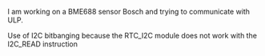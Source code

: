 
I am working on a BME688 sensor Bosch and trying to communicate with ULP.

Use of I2C bitbanging because the RTC_I2C module does not work with the I2C_READ instruction
